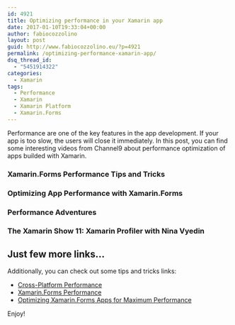 ```yaml
---
id: 4921
title: Optimizing performance in your Xamarin app
date: 2017-01-10T19:33:04+00:00
author: fabiocozzolino
layout: post
guid: http://www.fabiocozzolino.eu/?p=4921
permalink: /optimizing-performance-xamarin-app/
dsq_thread_id:
  - "5451914322"
categories:
  - Xamarin
tags:
  - Performance
  - Xamarin
  - Xamarin Platform
  - Xamarin.Forms
---
```

Performance are one of the key features in the app development. If your app is too slow, the users will close it immediately. In this post, you can find some interesting videos from Channel9 about performance optimization of apps builded with Xamarin.

### Xamarin.Forms Performance Tips and Tricks



### Optimizing App Performance with Xamarin.Forms



### Performance Adventures



### The Xamarin Show 11: Xamarin Profiler with Nina Vyedin



## Just few more links&#8230;

Additionally, you can check out some tips and tricks links:

  * [Cross-Platform Performance](https://developer.xamarin.com/guides/cross-platform/deployment,_testing,_and_metrics/memory_perf_best_practices/)
  * [Xamarin.Forms Performance](https://developer.xamarin.com/guides/xamarin-forms/deployment,_testing,_and_metrics/performance/)
  * [Optimizing Xamarin.Forms Apps for Maximum Performance](https://blog.xamarin.com/optimizing-xamarin-forms-apps-for-maximum-performance/)

Enjoy!